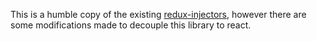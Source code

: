 This is a humble copy of the existing [redux-injectors](https://github.com/react-boilerplate/redux-injectors/), however there are some modifications made to decouple this library to react.
